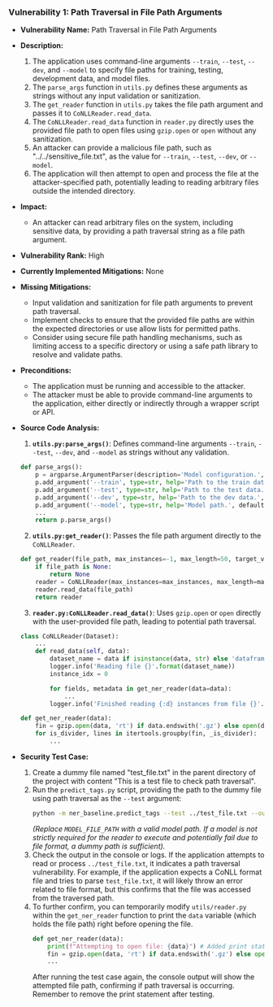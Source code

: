 ### Vulnerability 1: Path Traversal in File Path Arguments

- **Vulnerability Name:** Path Traversal in File Path Arguments
- **Description:**
    1. The application uses command-line arguments `--train`, `--test`, `--dev`, and `--model` to specify file paths for training, testing, development data, and model files.
    2. The `parse_args` function in `utils.py` defines these arguments as strings without any input validation or sanitization.
    3. The `get_reader` function in `utils.py` takes the file path argument and passes it to `CoNLLReader.read_data`.
    4. The `CoNLLReader.read_data` function in `reader.py` directly uses the provided file path to open files using `gzip.open` or `open` without any sanitization.
    5. An attacker can provide a malicious file path, such as "../../sensitive_file.txt", as the value for `--train`, `--test`, `--dev`, or `--model`.
    6. The application will then attempt to open and process the file at the attacker-specified path, potentially leading to reading arbitrary files outside the intended directory.
- **Impact:**
    - An attacker can read arbitrary files on the system, including sensitive data, by providing a path traversal string as a file path argument.
- **Vulnerability Rank:** High
- **Currently Implemented Mitigations:** None
- **Missing Mitigations:**
    - Input validation and sanitization for file path arguments to prevent path traversal.
    - Implement checks to ensure that the provided file paths are within the expected directories or use allow lists for permitted paths.
    - Consider using secure file path handling mechanisms, such as limiting access to a specific directory or using a safe path library to resolve and validate paths.
- **Preconditions:**
    - The application must be running and accessible to the attacker.
    - The attacker must be able to provide command-line arguments to the application, either directly or indirectly through a wrapper script or API.
- **Source Code Analysis:**
    1. **`utils.py:parse_args()`**: Defines command-line arguments `--train`, `--test`, `--dev`, and `--model` as strings without any validation.
    ```python
    def parse_args():
        p = argparse.ArgumentParser(description='Model configuration.', add_help=False)
        p.add_argument('--train', type=str, help='Path to the train data.', default=None)
        p.add_argument('--test', type=str, help='Path to the test data.', default=None)
        p.add_argument('--dev', type=str, help='Path to the dev data.', default=None)
        p.add_argument('--model', type=str, help='Model path.', default=None)
        ...
        return p.parse_args()
    ```
    2. **`utils.py:get_reader()`**:  Passes the file path argument directly to the `CoNLLReader`.
    ```python
    def get_reader(file_path, max_instances=-1, max_length=50, target_vocab=None, encoder_model='xlm-roberta-large'):
        if file_path is None:
            return None
        reader = CoNLLReader(max_instances=max_instances, max_length=max_length, target_vocab=target_vocab, encoder_model=encoder_model)
        reader.read_data(file_path)
        return reader
    ```
    3. **`reader.py:CoNLLReader.read_data()`**: Uses `gzip.open` or `open` directly with the user-provided file path, leading to potential path traversal.
    ```python
    class CoNLLReader(Dataset):
        ...
        def read_data(self, data):
            dataset_name = data if isinstance(data, str) else 'dataframe'
            logger.info('Reading file {}'.format(dataset_name))
            instance_idx = 0

            for fields, metadata in get_ner_reader(data=data):
                ...
            logger.info('Finished reading {:d} instances from file {}'.format(len(self.instances), dataset_name))

    def get_ner_reader(data):
        fin = gzip.open(data, 'rt') if data.endswith('.gz') else open(data, 'rt') # Vulnerability: Path traversal here
        for is_divider, lines in itertools.groupby(fin, _is_divider):
            ...
    ```

- **Security Test Case:**
    1. Create a dummy file named "test_file.txt" in the parent directory of the project with content "This is a test file to check path traversal".
    2. Run the `predict_tags.py` script, providing the path to the dummy file using path traversal as the `--test` argument:
       ```bash
       python -m ner_baseline.predict_tags --test ../test_file.txt --out_dir . --model MODEL_FILE_PATH --prefix traversal_test
       ```
       *(Replace `MODEL_FILE_PATH` with a valid model path. If a model is not strictly required for the reader to execute and potentially fail due to file format, a dummy path is sufficient).*
    3. Check the output in the console or logs. If the application attempts to read or process `../test_file.txt`, it indicates a path traversal vulnerability. For example, if the application expects a CoNLL format file and tries to parse `test_file.txt`, it will likely throw an error related to file format, but this confirms that the file was accessed from the traversed path.
    4. To further confirm, you can temporarily modify `utils/reader.py` within the `get_ner_reader` function to print the `data` variable (which holds the file path) right before opening the file.
       ```python
       def get_ner_reader(data):
           print(f"Attempting to open file: {data}") # Added print statement for debugging
           fin = gzip.open(data, 'rt') if data.endswith('.gz') else open(data, 'rt')
           ...
       ```
       After running the test case again, the console output will show the attempted file path, confirming if path traversal is occurring. Remember to remove the print statement after testing.